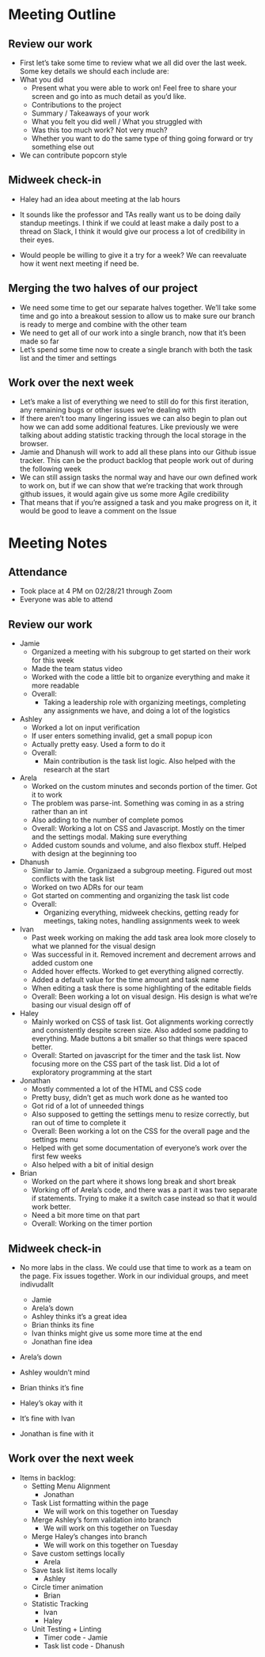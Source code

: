 # Meeting Outline

## Review our work

- First let’s take some time to review what we all did over the last week. Some key details we should each include are:
- What you did
  - Present what you were able to work on! Feel free to share your screen and go into as much detail as you’d like.
  - Contributions to the project
  - Summary / Takeaways of your work
  - What you felt you did well / What you struggled with
  - Was this too much work? Not very much?
  - Whether you want to do the same type of thing going forward or try something else out
- We can contribute popcorn style

## Midweek check-in

- Haley had an idea about meeting at the lab hours

- It sounds like the professor and TAs really want us to be doing daily standup meetings. I think if we could at least make a daily post to a thread on Slack, I think it would give our process a lot of credibility in their eyes.
- Would people be willing to give it a try for a week? We can reevaluate how it went next meeting if need be.

## Merging the two halves of our project

- We need some time to get our separate halves together. We’ll take some time and go into a breakout session to allow us to make sure our branch is ready to merge and combine with the other team
- We need to get all of our work into a single branch, now that it’s been made so far
- Let’s spend some time now to create a single branch with both the task list and the timer and settings

## Work over the next week

- Let’s make a list of everything we need to still do for this first iteration, any remaining bugs or other issues we’re dealing with
- If there aren’t too many lingering issues we can also begin to plan out how we can add some additional features. Like previously we were talking about adding statistic tracking through the local storage in the browser.
- Jamie and Dhanush will work to add all these plans into our Github issue tracker. This can be the product backlog that people work out of during the following week
- We can still assign tasks the normal way and have our own defined work to work on, but if we can show that we’re tracking that work through github issues, it would again give us some more Agile credibility
- That means that if you’re assigned a task and you make progress on it, it would be good to leave a comment on the Issue

# Meeting Notes

## Attendance

- Took place at 4 PM on 02/28/21 through Zoom
- Everyone was able to attend

## Review our work

- Jamie
  - Organized a meeting with his subgroup to get started on their work for this week
  - Made the team status video
  - Worked with the code a little bit to organize everything and make it more readable
  - Overall:
    - Taking a leadership role with organizing meetings, completing any assignments we have, and doing a lot of the logistics
- Ashley
  - Worked a lot on input verification
  - If user enters something invalid, get a small popup icon
  - Actually pretty easy. Used a form to do it
  - Overall:
    - Main contribution is the task list logic. Also helped with the research at the start
- Arela
  - Worked on the custom minutes and seconds portion of the timer. Got it to work
  - The problem was parse-int. Something was coming in as a string rather than an int
  - Also adding to the number of complete pomos
  - Overall: Working a lot on CSS and Javascript. Mostly on the timer and the settings modal. Making sure everything
  - Added custom sounds and volume, and also flexbox stuff. Helped with design at the beginning too
- Dhanush
  - Similar to Jamie. Organizaed a subgroup meeting. Figured out most conflicts with the task list
  - Worked on two ADRs for our team
  - Got started on commenting and organizing the task list code
  - Overall:
    - Organizing everything, midweek checkins, getting ready for meetings, taking notes, handling assignments week to week
- Ivan
  - Past week working on making the add task area look more closely to what we planned for the visual design
  - Was successful in it. Removed increment and decrement arrows and added custom one
  - Added hover effects. Worked to get everything aligned correctly.
  - Added a default value for the time amount and task name
  - When editing a task there is some highlighting of the editable fields
  - Overall: Been working a lot on visual design. His design is what we’re basing our visual design off of
- Haley
  - Mainly worked on CSS of task list. Got alignments working correctly and consistently despite screen size. Also added some padding to everything. Made buttons a bit smaller so that things were spaced better.
  - Overall: Started on javascript for the timer and the task list. Now focusing more on the CSS part of the task list. Did a lot of exploratory programming at the start
- Jonathan
  - Mostly commented a lot of the HTML and CSS code
  - Pretty busy, didn’t get as much work done as he wanted too
  - Got rid of a lot of unneeded things
  - Also supposed to getting the settings menu to resize correctly, but ran out of time to complete it
  - Overall: Been working a lot on the CSS for the overall page and the settings menu
  - Helped with get some documentation of everyone’s work over the first few weeks
  - Also helped with a bit of initial design
- Brian
  - Worked on the part where it shows long break and short break
  - Working off of Arela’s code, and there was a part it was two separate if statements. Trying to make it a switch case instead so that it would work better.
  - Need a bit more time on that part
  - Overall: Working on the timer portion

## Midweek check-in

- No more labs in the class. We could use that time to work as a team on the page. Fix issues together. Work in our individual groups, and meet indivudallt

  - Jamie
  - Arela’s down
  - Ashley thinks it’s a great idea
  - Brian thinks its fine
  - Ivan thinks might give us some more time at the end
  - Jonathan fine idea

- Arela’s down
- Ashley wouldn’t mind
- Brian thinks it’s fine
- Haley’s okay with it
- It’s fine with Ivan
- Jonathan is fine with it

## Work over the next week

- Items in backlog:
  - Setting Menu Alignment
    - Jonathan
  - Task List formatting within the page
    - We will work on this together on Tuesday
  - Merge Ashley’s form validation into branch
    - We will work on this together on Tuesday
  - Merge Haley’s changes into branch
    - We will work on this together on Tuesday
  - Save custom settings locally
    - Arela
  - Save task list items locally
    - Ashley
  - Circle timer animation
    - Brian
  - Statistic Tracking
    - Ivan
    - Haley
  - Unit Testing + Linting
    - Timer code - Jamie
    - Task list code - Dhanush
